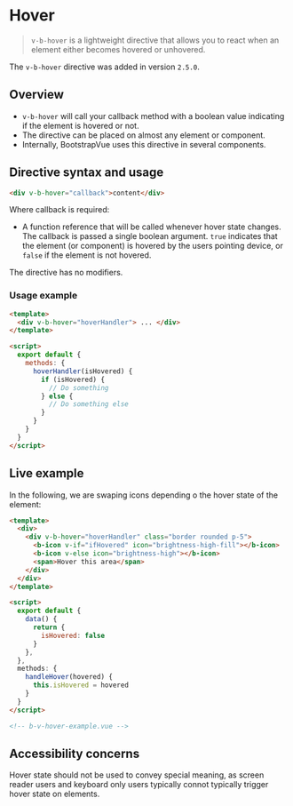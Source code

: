 # Hover

> `v-b-hover` is a lightweight directive that allows you to react when an element either becomes
> hovered or unhovered.

The `v-b-hover` directive was added in version `2.5.0`.

## Overview

- `v-b-hover` will call your callback method with a boolean value indicating if the element is
  hovered or not.
- The directive can be placed on almost any element or component.
- Internally, BootstrapVue uses this directive in several components.

## Directive syntax and usage

```html
<div v-b-hover="callback">content</div>
```

Where callback is required:

- A function reference that will be called whenever hover state changes. The callback is passed a
  single boolean argument. `true` indicates that the element (or component) is hovered by the users
  pointing device, or `false` if the element is not hovered.

The directive has no modifiers.

### Usage example

```html
<template>
  <div v-b-hover="hoverHandler"> ... </div>
</template>

<script>
  export default {
    methods: {
      hoverHandler(isHovered) {
        if (isHovered) {
          // Do something
        } else {
          // Do something else
        }
      }
    }
  }
</script>
```

## Live example

In the following, we are swaping icons depending o the hover state of the element:

```html
<template>
  <div>
    <div v-b-hover="hoverHandler" class="border rounded p-5">
      <b-icon v-if="ifHovered" icon="brightness-high-fill"></b-icon>
      <b-icon v-else icon="brightness-high"></b-icon>
      <span>Hover this area</span>
    </div>
  </div>
</template>

<script>
  export default {
    data() {
      return {
        isHovered: false
      }
    },
  },
  methods: {
    handleHover(hovered) {
      this.isHovered = hovered
    }
  }
</script>

<!-- b-v-hover-example.vue -->
```

## Accessibility concerns

Hover state should not be used to convey special meaning, as screen reader users and keyboard only
users typically connot typically trigger hover state on elements.
